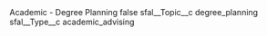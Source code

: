 <?xml version="1.0" encoding="UTF-8"?>
<CustomMetadata xmlns="http://soap.sforce.com/2006/04/metadata" xmlns:xsi="http://www.w3.org/2001/XMLSchema-instance" xmlns:xsd="http://www.w3.org/2001/XMLSchema">
    <label>Academic - Degree Planning</label>
    <protected>false</protected>
    <values>
        <field>sfal__Topic__c</field>
        <value xsi:type="xsd:string">degree_planning</value>
    </values>
    <values>
        <field>sfal__Type__c</field>
        <value xsi:type="xsd:string">academic_advising</value>
    </values>
</CustomMetadata>
